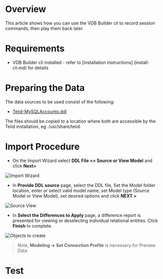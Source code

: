 # Overview

This article shows how you can use the VDB Builder cli to record session commands, then play them back later.


# Requirements

* VDB Builder cli installed - refer to [installation instructions] (install-cli.md) for details


# Preparing the Data

The data sources to be used consist of the following:

* [Teiid-MySQLAccounts.ddl](../metadata/Teiid-MySQLAccounts.ddl)

The files should be copied to a location where both are accessible by the Teiid installation, eg. /usr/share/teiid.


# Import Procedure 

* On the Import Wizard select **DDL File >> Source or View Model** and click **Next>**

![Import Wizard](img/importer-wizard.png)

* In **Provide DDL source** page, select the DDL file, Set the Model folder location, enter or select valid model name, set Model type (Source Model or View Model), set desired options and click **NEXT >**

![Source View](img/importer-ddl-source-view.png)

* In **Select the Differences to Apply** page, a difference report is presented for viewing or deselecting individual relational entities. Click **Finish** to complete.

![Objects to create](img/importer-ddl-object-to-create.png)

> Note, **Modeling -> Set Connection Profile** is necessary for Preview Data

# Test
